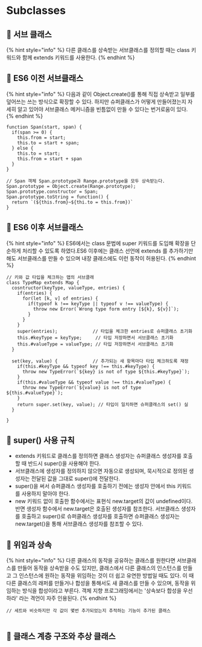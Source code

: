 # Subclasses

## 🐇 서브 클래스

{% hint style="info" %}
다른 클래스를 상속받는 서브클래스를 정의할 때는 class 키워드와 함께 extends 키워드를 사용한다.
{% endhint %}

## 🐇 ES6 이전 서브클래스

{% hint style="info" %}
다음과 같이 Object.create()를 통해 직접 상속받고 일부를 덮어쓰는 쓰는 방식으로 확장할 수 있다. 하지만 슈퍼클래스가 어떻게 만들어졌는지 자세히 알고 있어야 서브클래스 메커니즘을 빈틈없이 만들 수 있다는 번거로움이 있다.
{% endhint %}

```
function Span(start, span) {
  if(span >= 0) {
    this.from = start;
    this.to = start + span;
  } else {
    this.to = start;
    this.from = start + span
  }
}

// Span 객체 Span.prototype과 Range.prototype을 모두 상속받는다.
Span.prototype = Object.create(Range.prototype); 
Span.prototype.constructor = Span;
Span.prototype.toString = function() {
  return `(${this.from}~${thi.to = this.from})`
}
```



## 🐇 ES6 이후 서브클래스

{% hint style="info" %}
ES6에서는 class 문법에 super 키워드를 도입해 확장을 단순하게 처리할 수 있도록 하였다.ES6 이후에는 클래스 선언에 extends 를 추가하기만 해도 서브클래스를 만들 수 있으며 내장 클래스에도 이런 동작이 허용된다.
{% endhint %}

```
// 키와 값 타입을 체크하는 맵의 서브클래
class TypeMap extends Map {
  cosntructor(keyType, valueType, entries) {
    if(entries) {
      for(let [k, v] of entries) {
        if(typeof k !== keyType || typeof v !== valueType) {
          throw new Error(`Wrong type form entry [${k}, ${v}]`);
        }
      }
    }
    super(entries);             // 타입을 체크한 entries로 슈퍼클래스 초기화
    this.#keyType = keyType;     // 타입 저장하면서 서브클래스 초기화
    this.#valueType = valueType; // 타입 저장하면서 서브클래스 초기화
  }
 
  set(key, value) {             // 추가되는 새 항목마다 타입 체크하도록 재정
    if(this.#keyType && typeof key !== this.#keyType) {
      throw new TypeError(`${key} is not of type ${this.#keyType}`);
    }
    if(this.#valueType && typeof value !== this.#valueType) {
      throw new TypeError(`${value} is not of type ${this.#valueType}`);
    }
    return super.set(key, value); // 타입이 일치하면 슈퍼클래스의 set() 실
  }
  
}
```

## 🐇 super() 사용 규칙

* extends 키워드로 클래스를 정의하면 클래스 생성자는 슈퍼클래스 생성자를 호출할 때 반드시 super()을 사용해야 한다.
* 서브클래스에 생성자를 정의하지 않으면 자동으로 생성되며, 묵시적으로 정의된 생성자는 전달된 값을 그대로 super()에 전달한다.
* super()을 써서 슈퍼클래스 생성자를 호출하기 전에는 생성자 안에서 this 키워드를 사용하지 말아야 한다.&#x20;
* new 키워드 없이 호출한 함수에서는 표현식 new.target의 값이 undefined이다. 반면 생성자 함수에서 new.target은 호출된 생성자를 참조한다. 서브클래스 생성자를 호출하고 super()로 슈퍼클래스 생성자를 호출하면 슈퍼클래스 생성자는 new.target()을 통해 서브클래스 생성자를 참조할 수 있다.

## 🐇 위임과 상속

{% hint style="info" %}
&#x20;다른 클래스의 동작을 공유하는 클래스를 원한다면 서브클래스를 만들어 동작을 상속받을 수도 있지만, 클래스에서 다른 클래스의 인스턴스를 만들고 그 인스턴스에 원하는 동작을 위임하는 것이 더 쉽고 유연한 방법일 때도 있다. 이 때 다른 클래스의 래퍼를 만들거나 합성을 통해서도 새 클래스를 만들 수 있으며, 동작을 위임하는 방식을 합성이라고 부른다. 객체 지향 프로그래밍에서는 '상속보다 합성을 우선하라' 라는 격언이 자주 인용된다.
{% endhint %}

```
// 세트와 비슷하지만 각 값이 몇번 추가되었는지 추적하는 기능이 추가된 클래스


```



## 🐇 클래스 계층 구조와 추상 클래스

&#x20;
